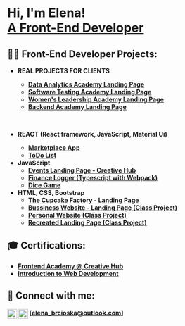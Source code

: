 <h1>Hi, I'm Elena! <br/><a href="https://github.com/elena-brcioska">A Front-End Developer</a>

<h2>👨‍💻 Front-End Developer Projects:</h2>

- <b>REAL PROJECTS FOR CLIENTS</b><b>
  - [Data Analytics Academy Landing Page](https://github.com/elena-brcioska/Data-Analytics-Academy-Landing-Page---CreativeHub.mk)
  - [Software Testing Academy Landing Page](https://github.com/elena-brcioska/Software-Testing-Academy-Landing-Page---CreativeHub.mk)
  - [Women's Leadership Academy Landing Page](https://github.com/elena-brcioska/Womens-Leadership-Academy-Landing-Page---CreativeHub.mk)
  - [Backend Academy Landing Page](https://github.com/elena-brcioska/Backend-Academy-Landing-Page---CreativeHub.mk)
<br />

- <b>REACT (React framework, JavaScript, Material Ui)</b><b>
  - [Marketplace App](https://github.com/elena-brcioska/Markerplace-App---REACT-PROJECT)
  - [ToDo List](https://github.com/elena-brcioska/To-Do-App)
- <b>JavaScript</b>
  - [Events Landing Page - Creative Hub](https://github.com/elena-brcioska/Events-Landing-Page-for-Creative-Hub)
   - [Finance Logger (Typescript with Webpack)](https://github.com/elena-brcioska/Finance-Logger)
  - [Dice Game](https://github.com/elena-brcioska/Dice-Game---Javascript-Project)
- <b>HTML, CSS, Bootstrap </b>
  - [The Cupcake Factory - Landing Page](https://github.com/elena-brcioska/The-Cupcake-Factory)
  - [Bussiness Website - Landing Page (Class Project)](https://github.com/elena-brcioska/Class-Project--Bussiness-Landing-Page)
  - [Personal Website (Class Project)](https://github.com/elena-brcioska/Class-Project---Personal-Site)
  - [Recreated Landing Page (Class Project)](https://github.com/elena-brcioska/Class-Project---Recreate-Landing-Page)

<h2>🎓 Certifications:</h2>

- [Frontend Academy @ Creative Hub]()
- [Introduction to Web Development](https://drive.google.com/file/d/1XJsbwUAAzevvhxQ5MYAH14i_SpWN4CHW/view)

<h2> 🤳 Connect with me:</h2>

[elena_brcioska@outlook.com]
[<img align="left" alt="LinkedIn" width="22px" src="https://cdn.jsdelivr.net/npm/simple-icons@v3/icons/linkedin.svg" />][linkedin]
[<img align="left" alt="Instagram" width="22px" src="https://cdn.jsdelivr.net/npm/simple-icons@v3/icons/instagram.svg" />][instagram]

[instagram]: https://www.instagram.com/brcioska/
[linkedin]: https://www.linkedin.com/in/elena-brchioska/
